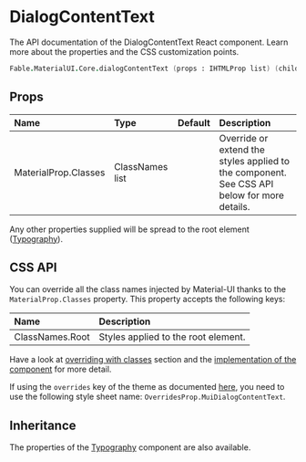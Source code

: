 # DialogContentText

<p class="description">The API documentation of the DialogContentText React component. Learn more about the properties and the CSS customization points.</p>

```fsharp
Fable.MaterialUI.Core.dialogContentText (props : IHTMLProp list) (children : ReactElement list) : ReactElement
```



## Props

| Name | Type | Default | Description |
|:-----|:-----|:--------|:------------|
| <span class="prop-name">MaterialProp.Classes</span> | <span class="prop-type">ClassNames list</span> |   | Override or extend the styles applied to the component.  See CSS API below for more details.  |

Any other properties supplied will be spread to the root element ([Typography](#/api/typography)).

## CSS API

You can override all the class names injected by Material-UI thanks to the `MaterialProp.Classes` property.
This property accepts the following keys:


| Name | Description |
|:-----|:------------|
| <span class="prop-name">ClassNames.Root</span> | Styles applied to the root element.

Have a look at [overriding with classes](#/customization/overrides) section
and the [implementation of the component](https://github.com/mui-org/material-ui/tree/master/packages/material-ui/src/DialogContentText/DialogContentText.js)
for more detail.

If using the `overrides` key of the theme as documented
[here](#/customization/themes),
you need to use the following style sheet name: `OverridesProp.MuiDialogContentText`.

## Inheritance

The properties of the [Typography](#/api/typography) component are also available.
<!-- You can take advantage of this behavior to [target nested components](/guides/api/#spread). -->

<!--## Demos-->

<!--- [Dialogs](/demos/dialogs/)-->


